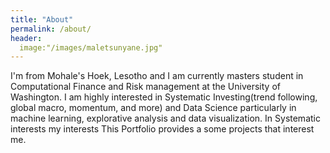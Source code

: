 ```yaml
---
title: "About"
permalink: /about/
header:
  image:"/images/maletsunyane.jpg"
---
```


I'm from Mohale's Hoek, Lesotho and I am currently masters student in Computational Finance and Risk management at the University of Washington. I am highly interested in Systematic Investing(trend following, global macro, momentum, and more) and Data Science particularly in machine learning, explorative analysis and data visualization. In Systematic interests my interests  This Portfolio provides a some projects that interest me.
